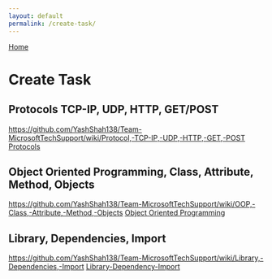 ```yaml
--- 
layout: default
permalink: /create-task/
---
```

[Home](../index)


# Create Task
## Protocols TCP-IP, UDP, HTTP, GET/POST
https://github.com/YashShah138/Team-MicrosoftTechSupport/wiki/Protocol,-TCP-IP,-UDP,-HTTP,-GET,-POST 
<a href="https://github.com/YashShah138/Team-MicrosoftTechSupport/wiki/Protocol,-TCP-IP,-UDP,-HTTP,-GET,-POST">Protocols</a>

## Object Oriented Programming, Class, Attribute, Method, Objects
https://github.com/YashShah138/Team-MicrosoftTechSupport/wiki/OOP,-Class,-Attribute,-Method,-Objects
<a href="https://github.com/YashShah138/Team-MicrosoftTechSupport/wiki/OOP,-Class,-Attribute,-Method,-Objects">Object Oriented Programming</a>

## Library, Dependencies, Import
https://github.com/YashShah138/Team-MicrosoftTechSupport/wiki/Library,-Dependencies,-Import
<a href="https://github.com/YashShah138/Team-MicrosoftTechSupport/wiki/Library,-Dependencies,-Import">Library-Dependency-Import</a>

